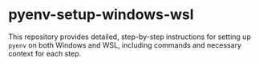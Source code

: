 # pyenv-setup-windows-wsl
This repository provides detailed, step-by-step instructions for setting up `pyenv` on both Windows and WSL, including commands and necessary context for each step. 
